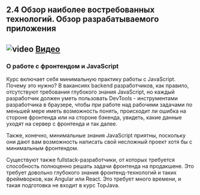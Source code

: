 ## 2.4 Обзор наиболее востребованных технологий. Обзор разрабатываемого приложения

## ![video](https://cloud.githubusercontent.com/assets/13649199/13672715/06dbc6ce-e6e7-11e5-81a9-04fbddb9e488.png) [Видео](https://drive.google.com/file/d/1LHI18LZK1MRIEBpVe3WjCE890EydN5Gz)

### О работе с фронтендом и JavaScript

Курс включает себя минимальную практику работы с JavaScript.
Почему это нужно?
В вакансиях backend разработчиков, как правило, отсутствуют
требования глубокого знания JavaScript, но каждый разработчик
должен уметь пользовать DevTools - инструментами разработчика
в браузере, чтобы при работе над рабочими задачами по меньшей
мере иметь возможность понять, происходит ли ошибка на стороне
фронтенда или на стороне бэкенда, увидеть, какие данные уходят
на сервер с фронтенда и так далее.

Также, конечно, минимальные знания JavaScript приятны, поскольку
они дают вам возможность написать свой несложный проект хотя
бы с минимальным фронтендом.

Существуют также fullstack-разработчики, от которых требуется
способность полноценно решать задачи фронтенда на продакшене.
Это требует довольно глубокого знания фронтенд-технологий и
таких фреймворков, как Angular или React. Это требует много
времени, и такая подготовка не входит в курс TopJava.